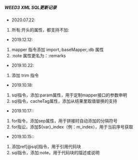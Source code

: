 ##### WEED3 XML SQL更新记录

* 2020.07.22:
1. 所有:开头的属性，都支持不加:

* 2019.12.12:
1. mapper 指令添加 import,:baseMapper,:db 属性
2. :note 属性更名为：:remarks

* 2019.10.22:
1. 添加 trim 指令

* 2019.10.18:
1. sql指令，添加:param属性，用于定制mapper接口的参数申明
2. sql指令，cacheTag属性，添加从结果里取值替换的支持

* 2019.10.17::
1. for指令，添加sep属性，用于拼接时自动添加的分隔符号
2. for指讼，添加${var}_index（例：m_index），用于当前序号获取

* 2019.10.15::
1. 添加ref[@sql]指令，用于引用代码块
2. sql指令，添加:note，用于代码块的描述或说明
